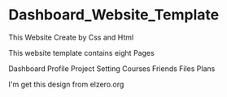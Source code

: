 # Dashboard_Website_Template
This Website Create by Css and Html  

This website template contains eight Pages 

Dashboard
Profile
Project
Setting
Courses
Friends
Files
Plans


I'm get this design from elzero.org 
